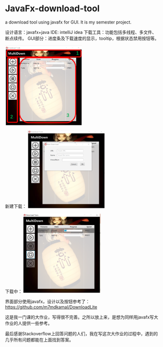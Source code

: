 # JavaFx-download-tool
a download tool using javafx for GUI. It is my semester project.

设计语言：javafx+java
IDE: intelliJ idea
下载工具：功能包括多线程、多文件、断点续传。
GUI部分：进度条及下载速度的显示，tooltip，根据状态禁用按钮等。

<img src="./res/3.png" width="50%" height="50%">

新建下载：
<img src="./res/1.png" width="50%" height="50%">

下载中：
<img src="./res/2.png" width="50%" height="50%">

界面部分使用javafx，设计以及按钮参考了：https://github.com/m7mdkamal/DownloadLite

这是我一门课的大作业，写得很不完善。之所以放上来，是想为同样用javafx写大作业的人提供一些参考。

最后感谢Stackoverflow上回答问题的人们，我在写这次大作业的过程中，遇到的几乎所有问题都能在上面找到答案。
